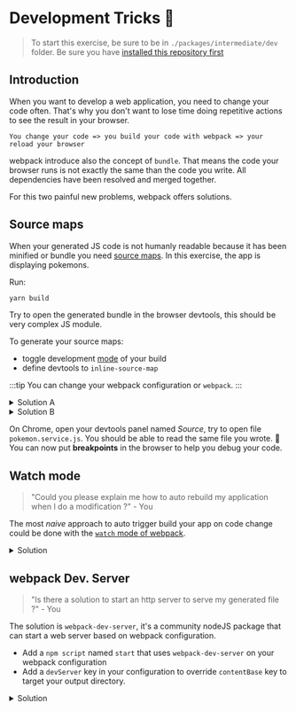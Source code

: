 # Development Tricks :rocket:

> To start this exercise, be sure to be in `./packages/intermediate/dev` folder.
> Be sure you have [installed this repository first](../README.md#install)

## Introduction

When you want to develop a web application, you need to change your code often.
That's why you don't want to lose time doing repetitive actions to see the result in your browser.

```
You change your code => you build your code with webpack => your reload your browser
```

webpack introduce also the concept of `bundle`.
That means the code your browser runs is not exactly the same than the code you write.
All dependencies have been resolved and merged together.

For this two painful new problems, webpack offers solutions.

## Source maps

When your generated JS code is not humanly readable because it has been minified or bundle you need [source maps](https://developer.mozilla.org/en-US/docs/Tools/Debugger/How_to/Use_a_source_map).
In this exercise, the app is displaying pokemons.

Run:

```bash
yarn build
```

Try to open the generated bundle in the browser devtools, this should be very complex JS module.

To generate your source maps:

- toggle development [mode](https://webpack.js.org/concepts/mode) of your build
- define devtools to `inline-source-map`

:::tip
You can change your webpack configuration or `webpack`.
:::

<details>
<summary>Solution A</summary>

```js{5,6}
const path = require("path");
const HtmlWebpackPlugin = require("html-webpack-plugin");

module.exports = {
  mode: "development",
  devtool: "inline-source-map",
  entry: "./src/main.js", // The source module of our dependency graph
  output: {
    // Configuration of what we tell webpack to generate (here, a ./dist/main.js file)
    filename: "main.bundle.js",
    path: path.resolve(__dirname, "dist")
  },
  module: {
    rules: [
      {
        test: /\.jpg$/,
        use: [
          {
            loader: "file-loader",
            options: {
              outputPath: "assets",
              publicPath: "dist/assets"
            }
          }
        ]
      },
      {
        test: /\.css$/,
        use: ["style-loader", "css-loader"]
      }
    ]
  },
  plugins: [
    new HtmlWebpackPlugin({
      template: "./src/index.html"
    })
  ]
};
```

</details>

<details>
<summary>Solution B</summary>

```json{20}
{
  "name": "@intermediate/dev",
  "version": "1.0.0",
  "license": "MIT",
  "private": true,
  "dependencies": {
    "bulma": "^0.7.2",
    "lodash": "^4.17.11"
  },
  "devDependencies": {
    "webpack": "^4.28.4",
    "file-loader": "^3.0.1",
    "css-loader": "^2.1.0",
    "style-loader": "^0.23.1",
    "html-webpack-plugin": "^3.2.0",
    "clean-webpack-plugin": "^1.0.0"
  },
  "scripts": {
    "build": "webpack --progress --mode development --devtool inline-source-map"
  }
}
```

</details>

On Chrome, open your devtools panel named _Source_, try to open file `pokemon.service.js`.
You should be able to read the same file you wrote. :tada:
You can now put **breakpoints** in the browser to help you debug your code.

## Watch mode

> "Could you please explain me how to auto rebuild my application when I do a modification ?" - You

The most _naive_ approach to auto trigger build your app on code change could be done with the [`watch` mode of webpack](https://webpack.js.org/configuration/watch/).

<details>
<summary>Solution</summary>

```json{20}
{
  "name": "@intermediate/dev",
  "version": "1.0.0",
  "license": "MIT",
  "private": true,
  "dependencies": {
    "bulma": "^0.7.2",
    "lodash": "^4.17.11"
  },
  "devDependencies": {
    "webpack": "^4.28.4",
    "file-loader": "^3.0.1",
    "css-loader": "^2.1.0",
    "style-loader": "^0.23.1",
    "html-webpack-plugin": "^3.2.0",
    "clean-webpack-plugin": "^1.0.0"
  },
  "scripts": {
    "build": "webpack --progress --mode development --devtool inline-source-map --watch"
  }
}
```

</details>

## webpack Dev. Server

> "Is there a solution to start an http server to serve my generated file ?" - You

The solution is `webpack-dev-server`, it's a community nodeJS package that can start a web server based on webpack configuration.

- Add a `npm script` named `start` that uses `webpack-dev-server` on your webpack configuration
- Add a `devServer` key in your configuration to override `contentBase` key to target your output directory.

<details>
<summary>Solution</summary>

```js{5-7}
const path = require("path");
const HtmlWebpackPlugin = require("html-webpack-plugin");

module.exports = {
  devServer: {
    contentBase: "./dist"
  },
  entry: "./src/main.js", // The source module of our dependency graph
  output: {
    // Configuration of what we tell webpack to generate (here, a ./dist/main.js file)
    filename: "main.bundle.js",
    path: path.resolve(__dirname, "dist")
  },
  module: {
    rules: [
      {
        test: /\.jpg$/,
        use: [
          {
            loader: "file-loader",
            options: {
              outputPath: "assets",
              publicPath: "dist/assets"
            }
          }
        ]
      },
      {
        test: /\.css$/,
        use: ["style-loader", "css-loader"]
      }
    ]
  },
  plugins: [
    new HtmlWebpackPlugin({
      template: "./src/index.html"
    })
  ]
};
```

</details>
